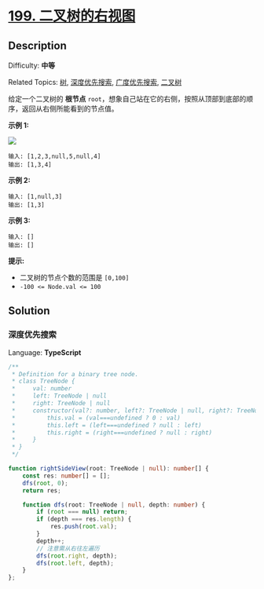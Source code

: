 # [199\. 二叉树的右视图](https://leetcode.cn/problems/binary-tree-right-side-view/)

## Description

Difficulty: **中等**  

Related Topics: [树](https://leetcode.cn/tag/tree/), [深度优先搜索](https://leetcode.cn/tag/depth-first-search/), [广度优先搜索](https://leetcode.cn/tag/breadth-first-search/), [二叉树](https://leetcode.cn/tag/binary-tree/)

给定一个二叉树的 **根节点** `root`，想象自己站在它的右侧，按照从顶部到底部的顺序，返回从右侧所能看到的节点值。

**示例 1:**

![](https://assets.leetcode.com/uploads/2021/02/14/tree.jpg)

```
输入: [1,2,3,null,5,null,4]
输出: [1,3,4]
```

**示例 2:**

```
输入: [1,null,3]
输出: [1,3]
```

**示例 3:**

```
输入: []
输出: []
```

**提示:**

* 二叉树的节点个数的范围是 `[0,100]`
* `-100 <= Node.val <= 100` 

## Solution

### 深度优先搜索

Language: **TypeScript**

```typescript
/**
 * Definition for a binary tree node.
 * class TreeNode {
 *     val: number
 *     left: TreeNode | null
 *     right: TreeNode | null
 *     constructor(val?: number, left?: TreeNode | null, right?: TreeNode | null) {
 *         this.val = (val===undefined ? 0 : val)
 *         this.left = (left===undefined ? null : left)
 *         this.right = (right===undefined ? null : right)
 *     }
 * }
 */

function rightSideView(root: TreeNode | null): number[] {
    const res: number[] = [];
    dfs(root, 0);
    return res;

    function dfs(root: TreeNode | null, depth: number) {
        if (root === null) return;
        if (depth === res.length) {
            res.push(root.val);
        }
        depth++;
        // 注意需从右往左遍历
        dfs(root.right, depth);
        dfs(root.left, depth);
    }
};
```
